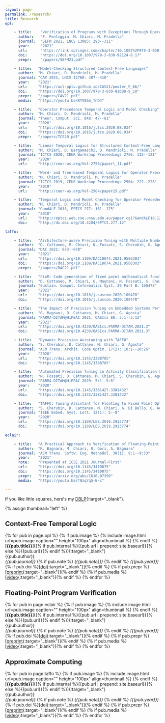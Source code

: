 ```yaml
---
layout: page
permalink: /research/
title: Research
opl:

    - title:    "Verification of Programs with Exceptions Through Operator Precedence Automata"
      author:   "F. Pontiggia, M. Chiari, M. Pradella"
      journal:  "SEFM 2021, LNCS 13085: 293--311"
      year:     "2021"
      url:      "https://link.springer.com/chapter/10.1007%2F978-3-030-92124-8_17"
      doi:      "https://doi.org/10.1007/978-3-030-92124-8_17"
      prepr:    "/papers/SEFM21.pdf"

    - title:   "Model-Checking Structured Context-Free Languages"
      author:  "M. Chiari, D. Mandrioli, M. Pradella"
      journal: "CAV 2021, LNCS 12760: 387--410"
      year:    "2021"
      url:     "https://ucl-pplv.github.io/CAV21/poster_P_66/"
      doi:     "https://doi.org/10.1007/978-3-030-81688-9_18"
      prepr:   "/papers/CAV21.pdf"
      media:   "https://youtu.be/KTV05m_TnD4"

    - title:   "Operator Precedence Temporal Logic and Model Checking"
      author:  "M. Chiari, D. Mandrioli, M. Pradella"
      journal: "Theor. Comput. Sci. 848: 47--81"
      year:    "2020"
      url:     "https://doi.org/10.1016/j.tcs.2020.08.034"
      doi:     "https://doi.org/10.1016/j.tcs.2020.08.034"
      prepr:   "/papers/TCS20.pdf"

    - title:   "Linear Temporal Logics for Structured Context-Free Languages"
      author:  "M. Chiari, D. Bergamaschi, D. Mandrioli, M. Pradella"
      journal: "ICTCS 2020, CEUR Workshop Proceedings 2756: 115--121"
      year:    "2020"
      url:     "http://ceur-ws.org/Vol-2756/paper\_11.pdf"

    - title:   "Word- and Tree-based Temporal Logics for Operator Precedence Languages"
      author:  "M. Chiari, D. Mandrioli, M. Pradella"
      journal: "ICTCS 2019, CEUR Workshop Proceedings 2504: 222--228"
      year:    "2019"
      url:     "http://ceur-ws.org/Vol-2504/paper25.pdf"

    - title:   "Temporal Logic and Model Checking for Operator Precedence Languages"
      author:  "M. Chiari, D. Mandrioli, M. Pradella"
      journal: "GandALF 2018, EPTCS 277: 161--175"
      year:    "2018"
      url:     "http://eptcs.web.cse.unsw.edu.au/paper.cgi?GandALF18.12"
      doi:     "http://dx.doi.org/10.4204/EPTCS.277.12"

taffo:

    - title:   "Architecture-aware Precision Tuning with Multiple Number Representation Systems"
      author:  "D. Cattaneo, M. Chiari, N. Fossati, S. Cherubin, G. Agosta"
      journal: "DAC 2021: 673--678"
      year:    "2021"
      url:     "https://doi.org/10.1109/DAC18074.2021.9586303"
      doi:     "https://doi.org/10.1109/DAC18074.2021.9586303"
      prepr:   "/papers/DAC21.pdf"

    - title:   "FixM: Code generation of fixed point mathematical functions"
      author:  "D. Cattaneo, M. Chiari, G. Magnani, N. Fossati, S. Cherubin, G. Agosta"
      journal: "Sustain. Comput. Informatics Syst. 29 Part B: 100478"
      year:    "2021"
      url:     "https://doi.org/10.1016/j.suscom.2020.100478"
      doi:     "https://doi.org/10.1016/j.suscom.2020.100478"

    - title:   "The Impact of Precision Tuning on Embedded Systems Performance: A Case Study on Field-Oriented Control"
      author:  "G. Magnani, D. Cattaneo, M. Chiari, G. Agosta"
      journal: "PARMA-DITAM@HiPEAC 2021, OASIcs 88: 3:1--3:13"
      year:    "2021"
      url:     "https://doi.org/10.4230/OASIcs.PARMA-DITAM.2021.3"
      doi:     "https://doi.org/10.4230/OASIcs.PARMA-DITAM.2021.3"

    - title:   "Dynamic Precision Autotuning with TAFFO"
      author:  "S. Cherubin, D. Cattaneo, M. Chiari, G. Agosta"
      journal: "ACM Trans. Archit. Code Optim. 17(2): 10:1--10:26"
      year:    "2020"
      url:     "https://doi.org/10.1145/3388785"
      doi:     "https://doi.org/10.1145/3388785"

    - title:   "Automated Precision Tuning in Activity Classification Systems: A Case Study"
      author:  "N. Fossati, D. Cattaneo, M. Chiari, S. Cherubin, G. Agosta"
      journal: "PARMA-DITAM@HiPEAC 2020: 5:1--5:6"
      year:    "2020"
      url:     "https://doi.org/10.1145/3381427.3381432"
      doi:     "https://doi.org/10.1145/3381427.3381432"

    - title:   "TAFFO: Tuning Assistant for Floating to Fixed Point Optimization"
      author:  "S. Cherubin, D. Cattaneo, M. Chiari, A. Di Bello, G. Agosta"
      journal: "IEEE Embed. Syst. Lett. 12(1): 5--8"
      year:    "2020"
      url:     "https://doi.org/10.1109/LES.2019.2913774"
      doi:     "https://doi.org/10.1109/LES.2019.2913774"

eclair:

    - title:   "A Practical Approach to Verification of Floating-Point C/C++ Programs with math.h/cmath Functions"
      author:  "R. Bagnara, M. Chiari, R. Gori, A. Bagnara"
      journal: "ACM Trans. Softw. Eng. Methodol. 30(1): 9:1--9:53"
      year:    "2021"
      note:    "Presented at ICSE 2021 Journal-First"
      url:     "https://doi.org/10.1145/3410875"
      doi:     "https://doi.org/10.1145/3410875"
      prepr:   "https://arxiv.org/abs/1610.07390"
      media:   "https://youtu.be/T9zq7qG-B-c"

---
```


If you like little squares, here's my [DBLP](https://dblp1.uni-trier.de/pers/hd/c/Chiari:Michele){:target="_blank"}.

{% assign thumbnail="left" %}


## Context-Free Temporal Logic

{% for pub in page.opl %}
{% if pub.image %}
{% include image.html url=pub.image caption="" height="100px" align=thumbnail %}
{% endif %}
[**{{pub.title}}**]({% if pub.internal %}{{pub.url | prepend: site.baseurl}}{% else %}{{pub.url}}{% endif %}){:target="_blank"}<br />
{{pub.author}}<br />
*{{pub.journal}}*
{% if pub.note %} *({{pub.note}})*
{% endif %} *({{pub.year}})* {% if pub.doi %}[[doi]({{pub.doi}}){:target="_blank"}]{% endif %}
{% if pub.prepr %}[[preprint]({{pub.prepr}}){:target="_blank"}]{% endif %}
{% if pub.media %}[[video]({{pub.media}}){:target="_blank"}]{% endif %}
{% endfor %}


## Floating-Point Program Verification

{% for pub in page.eclair %}
{% if pub.image %}
{% include image.html url=pub.image caption="" height="100px" align=thumbnail %}
{% endif %}
[**{{pub.title}}**]({% if pub.internal %}{{pub.url | prepend: site.baseurl}}{% else %}{{pub.url}}{% endif %}){:target="_blank"}<br />
{{pub.author}}<br />
*{{pub.journal}}*
{% if pub.note %} *({{pub.note}})*
{% endif %} *({{pub.year}})* {% if pub.doi %}[[doi]({{pub.doi}}){:target="_blank"}]{% endif %}
{% if pub.prepr %}[[preprint]({{pub.prepr}}){:target="_blank"}]{% endif %}
{% if pub.media %}[[video]({{pub.media}}){:target="_blank"}]{% endif %}
{% endfor %}


## Approximate Computing

{% for pub in page.taffo %}
{% if pub.image %}
{% include image.html url=pub.image caption="" height="100px" align=thumbnail %}
{% endif %}
[**{{pub.title}}**]({% if pub.internal %}{{pub.url | prepend: site.baseurl}}{% else %}{{pub.url}}{% endif %}){:target="_blank"}<br />
{{pub.author}}<br />
*{{pub.journal}}*
{% if pub.note %} *({{pub.note}})*
{% endif %} *({{pub.year}})* {% if pub.doi %}[[doi]({{pub.doi}}){:target="_blank"}]{% endif %}
{% if pub.prepr %}[[preprint]({{pub.prepr}}){:target="_blank"}]{% endif %}
{% if pub.media %}[[video]({{pub.media}}){:target="_blank"}]{% endif %}
{% endfor %}
